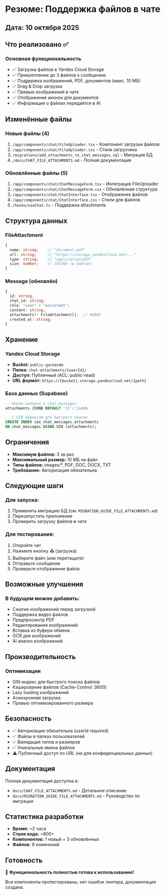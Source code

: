 # Резюме: Поддержка файлов в чате

## Дата: 10 октября 2025

## Что реализовано ✅

### Основная функциональность
- ✅ Загрузка файлов в Yandex Cloud Storage
- ✅ Прикрепление до 3 файлов к сообщению
- ✅ Поддержка изображений, PDF, документов (макс. 10 МБ)
- ✅ Drag & Drop загрузка
- ✅ Превью изображений в чате
- ✅ Отображение иконок для документов
- ✅ Информация о файлах передаётся в AI

## Изменённые файлы

### Новые файлы (4)
1. `/app/components/chat/FileUploader.tsx` - Компонент загрузки файлов
2. `/app/components/chat/FileUploader.css` - Стили загрузчика
3. `/migrations/add_attachments_to_chat_messages.sql` - Миграция БД
4. `/docs/CHAT_FILE_ATTACHMENTS.md` - Полная документация

### Обновлённые файлы (5)
1. `/app/components/chat/ChatMessageForm.tsx` - Интеграция FileUploader
2. `/app/components/chat/ChatMessageForm.css` - Обновлённая структура
3. `/app/components/chat/ChatInterface.tsx` - Отображение файлов
4. `/app/components/chat/ChatInterface.css` - Стили для файлов
5. `/hooks/useChat.ts` - Поддержка attachments

## Структура данных

### FileAttachment
```typescript
{
  name: string;    // "document.pdf"
  url: string;     // "https://storage.yandexcloud.net/..."
  type: string;    // "application/pdf"
  size: number;    // 245760 (в байтах)
}
```

### Message (обновлён)
```typescript
{
  id: string;
  chat_id: string;
  role: "user" | "assistant";
  content: string;
  attachments?: FileAttachment[];  // НОВОЕ
  created_at: string;
}
```

## Хранение

### Yandex Cloud Storage
- **Bucket:** `public-gareevde`
- **Папка:** `chat-attachments/{userId}/`
- **Доступ:** Публичный (ACL: public-read)
- **URL формат:** `https://{bucket}.storage.yandexcloud.net/{path}`

### База данных (Supabase)
```sql
-- Новая колонка в chat_messages
attachments JSONB DEFAULT '[]'::jsonb

-- С GIN индексом для быстрого поиска
CREATE INDEX idx_chat_messages_attachments 
ON chat_messages USING GIN (attachments);
```

## Ограничения

- **Максимум файлов:** 3 за раз
- **Максимальный размер:** 10 МБ на файл
- **Типы файлов:** images/*, PDF, DOC, DOCX, TXT
- **Требование:** Авторизация обязательна

## Следующие шаги

### Для запуска:
1. Применить миграцию БД (см. `MIGRATION_GUIDE_FILE_ATTACHMENTS.md`)
2. Перезапустить приложение
3. Проверить загрузку файлов в чате

### Для тестирования:
1. Откройте чат
2. Нажмите кнопку 📤 (загрузка)
3. Выберите файл (или перетащите)
4. Отправьте сообщение
5. Проверьте отображение файла

## Возможные улучшения

### В будущем можно добавить:
- Сжатие изображений перед загрузкой
- Поддержка видео файлов  
- Предпросмотр PDF
- Редактирование изображений
- Вставка из буфера обмена
- OCR для изображений
- AI анализ изображений

## Производительность

### Оптимизации
- GIN индекс для быстрого поиска файлов
- Кэширование файлов (Cache-Control: 3600)
- Lazy loading изображений
- Асинхронная загрузка
- Превью оптимизированного размера

## Безопасность

- ✅ Авторизация обязательна (userId required)
- ✅ Файлы в папках пользователей
- ✅ Валидация типов и размеров
- ✅ Уникальные имена файлов
- ⚠️ Публичный доступ по URL (не для конфиденциальных данных)

## Документация

Полная документация доступна в:
- `docs/CHAT_FILE_ATTACHMENTS.md` - Детальное описание
- `docs/MIGRATION_GUIDE_FILE_ATTACHMENTS.md` - Руководство по миграции

## Статистика разработки

- **Время:** ~2 часа
- **Строк кода:** ~800+
- **Компонентов:** 1 новый + 3 обновлённых
- **Файлов:** 9 изменений

## Готовность

🎉 **Функциональность полностью готова к использованию!**

Все компоненты протестированы, нет ошибок линтера, документация создана.

